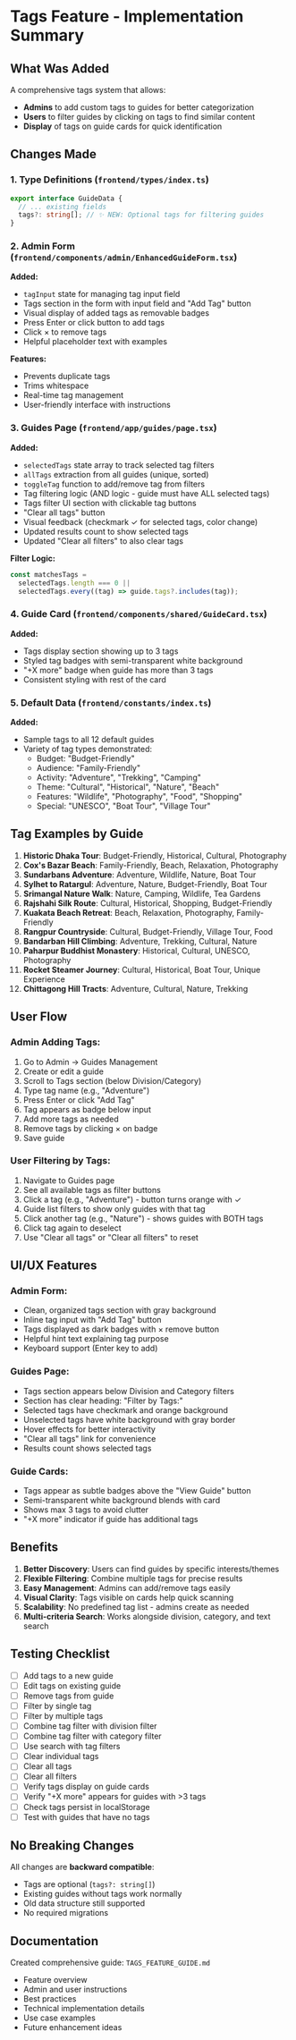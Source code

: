 # Tags Feature - Implementation Summary

## What Was Added

A comprehensive tags system that allows:

- **Admins** to add custom tags to guides for better categorization
- **Users** to filter guides by clicking on tags to find similar content
- **Display** of tags on guide cards for quick identification

## Changes Made

### 1. Type Definitions (`frontend/types/index.ts`)

```typescript
export interface GuideData {
  // ... existing fields
  tags?: string[]; // ✨ NEW: Optional tags for filtering guides
}
```

### 2. Admin Form (`frontend/components/admin/EnhancedGuideForm.tsx`)

**Added:**

- `tagInput` state for managing tag input field
- Tags section in the form with input field and "Add Tag" button
- Visual display of added tags as removable badges
- Press Enter or click button to add tags
- Click × to remove tags
- Helpful placeholder text with examples

**Features:**

- Prevents duplicate tags
- Trims whitespace
- Real-time tag management
- User-friendly interface with instructions

### 3. Guides Page (`frontend/app/guides/page.tsx`)

**Added:**

- `selectedTags` state array to track selected tag filters
- `allTags` extraction from all guides (unique, sorted)
- `toggleTag` function to add/remove tag from filters
- Tag filtering logic (AND logic - guide must have ALL selected tags)
- Tags filter UI section with clickable tag buttons
- "Clear all tags" button
- Visual feedback (checkmark ✓ for selected tags, color change)
- Updated results count to show selected tags
- Updated "Clear all filters" to also clear tags

**Filter Logic:**

```typescript
const matchesTags =
  selectedTags.length === 0 ||
  selectedTags.every((tag) => guide.tags?.includes(tag));
```

### 4. Guide Card (`frontend/components/shared/GuideCard.tsx`)

**Added:**

- Tags display section showing up to 3 tags
- Styled tag badges with semi-transparent white background
- "+X more" badge when guide has more than 3 tags
- Consistent styling with rest of the card

### 5. Default Data (`frontend/constants/index.ts`)

**Added:**

- Sample tags to all 12 default guides
- Variety of tag types demonstrated:
  - Budget: "Budget-Friendly"
  - Audience: "Family-Friendly"
  - Activity: "Adventure", "Trekking", "Camping"
  - Theme: "Cultural", "Historical", "Nature", "Beach"
  - Features: "Wildlife", "Photography", "Food", "Shopping"
  - Special: "UNESCO", "Boat Tour", "Village Tour"

## Tag Examples by Guide

1. **Historic Dhaka Tour**: Budget-Friendly, Historical, Cultural, Photography
2. **Cox's Bazar Beach**: Family-Friendly, Beach, Relaxation, Photography
3. **Sundarbans Adventure**: Adventure, Wildlife, Nature, Boat Tour
4. **Sylhet to Ratargul**: Adventure, Nature, Budget-Friendly, Boat Tour
5. **Srimangal Nature Walk**: Nature, Camping, Wildlife, Tea Gardens
6. **Rajshahi Silk Route**: Cultural, Historical, Shopping, Budget-Friendly
7. **Kuakata Beach Retreat**: Beach, Relaxation, Photography, Family-Friendly
8. **Rangpur Countryside**: Cultural, Budget-Friendly, Village Tour, Food
9. **Bandarban Hill Climbing**: Adventure, Trekking, Cultural, Nature
10. **Paharpur Buddhist Monastery**: Historical, Cultural, UNESCO, Photography
11. **Rocket Steamer Journey**: Cultural, Historical, Boat Tour, Unique Experience
12. **Chittagong Hill Tracts**: Adventure, Cultural, Nature, Trekking

## User Flow

### Admin Adding Tags:

1. Go to Admin → Guides Management
2. Create or edit a guide
3. Scroll to Tags section (below Division/Category)
4. Type tag name (e.g., "Adventure")
5. Press Enter or click "Add Tag"
6. Tag appears as badge below input
7. Add more tags as needed
8. Remove tags by clicking × on badge
9. Save guide

### User Filtering by Tags:

1. Navigate to Guides page
2. See all available tags as filter buttons
3. Click a tag (e.g., "Adventure") - button turns orange with ✓
4. Guide list filters to show only guides with that tag
5. Click another tag (e.g., "Nature") - shows guides with BOTH tags
6. Click tag again to deselect
7. Use "Clear all tags" or "Clear all filters" to reset

## UI/UX Features

### Admin Form:

- Clean, organized tags section with gray background
- Inline tag input with "Add Tag" button
- Tags displayed as dark badges with × remove button
- Helpful hint text explaining tag purpose
- Keyboard support (Enter key to add)

### Guides Page:

- Tags section appears below Division and Category filters
- Section has clear heading: "Filter by Tags:"
- Selected tags have checkmark and orange background
- Unselected tags have white background with gray border
- Hover effects for better interactivity
- "Clear all tags" link for convenience
- Results count shows selected tags

### Guide Cards:

- Tags appear as subtle badges above the "View Guide" button
- Semi-transparent white background blends with card
- Shows max 3 tags to avoid clutter
- "+X more" indicator if guide has additional tags

## Benefits

1. **Better Discovery**: Users can find guides by specific interests/themes
2. **Flexible Filtering**: Combine multiple tags for precise results
3. **Easy Management**: Admins can add/remove tags easily
4. **Visual Clarity**: Tags visible on cards help quick scanning
5. **Scalability**: No predefined tag list - admins create as needed
6. **Multi-criteria Search**: Works alongside division, category, and text search

## Testing Checklist

- [ ] Add tags to a new guide
- [ ] Edit tags on existing guide
- [ ] Remove tags from guide
- [ ] Filter by single tag
- [ ] Filter by multiple tags
- [ ] Combine tag filter with division filter
- [ ] Combine tag filter with category filter
- [ ] Use search with tag filters
- [ ] Clear individual tags
- [ ] Clear all tags
- [ ] Clear all filters
- [ ] Verify tags display on guide cards
- [ ] Verify "+X more" appears for guides with >3 tags
- [ ] Check tags persist in localStorage
- [ ] Test with guides that have no tags

## No Breaking Changes

All changes are **backward compatible**:

- Tags are optional (`tags?: string[]`)
- Existing guides without tags work normally
- Old data structure still supported
- No required migrations

## Documentation

Created comprehensive guide: `TAGS_FEATURE_GUIDE.md`

- Feature overview
- Admin and user instructions
- Best practices
- Technical implementation details
- Use case examples
- Future enhancement ideas
